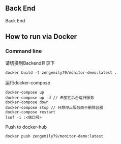 Back End
----------
Back End
## How to run via Docker


### Command line
请切换到Backend目录下
```
docker build -t zengemily79/monitor-demo:latest .
```
运行docker-compose
```
docker-compose up
docker-compose up -d // 希望在后台运行服务
docker-compose down
docker-compose stop // 只想停止服务而不删除容器
docker-compose restart
lsof -i :<端口号>
```

Push to docker-hub
```
docker push zengemily79/monitor-demo:latest
```

